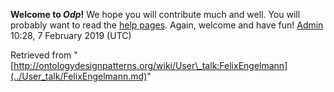 __Welcome to _Odp_!__ We hope you will contribute much and well. 
You will probably want to read the [help pages](http://ontologydesignpatterns.org/wiki/Help:Contents "Help:Contents"). Again, welcome and have fun! [Admin](../User/ValentinaPresutti.md "User:ValentinaPresutti") 10:28, 7 February 2019 (UTC)





Retrieved from "[http://ontologydesignpatterns.org/wiki/User\_talk:FelixEngelmann](../User_talk/FelixEngelmann.md)"